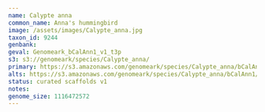 ```yaml
---
name: Calypte anna
common_name: Anna's hummingbird
image: /assets/images/Calypte_anna.jpg
taxon_id: 9244
genbank:
geval: Genomeark_bCalAnn1_v1_t3p
s3: s3://genomeark/species/Calypte_anna/
primary: https://s3.amazonaws.com/genomeark/species/Calypte_anna/bCalAnn1/assembly_v1/bCalAnn1_v1.p.fasta.gz
alts: https://s3.amazonaws.com/genomeark/species/Calypte_anna/bCalAnn1/assembly_v1/bCalAnn1_v1.h.fasta.gz
status: curated scaffolds v1
notes:
genome_size: 1116472572
---
```

